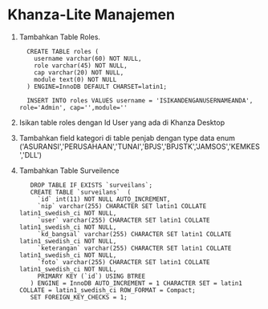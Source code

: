 # Khanza-Lite Manajemen
1. Tambahkan Table Roles. 

         CREATE TABLE roles (
           username varchar(60) NOT NULL,
           role varchar(45) NOT NULL,
           cap varchar(20) NOT NULL,
           module text(0) NOT NULL
         ) ENGINE=InnoDB DEFAULT CHARSET=latin1;

         INSERT INTO roles VALUES username = 'ISIKANDENGANUSERNAMEANDA', role='Admin', cap='',module=''
         
2. Isikan table roles dengan Id User yang ada di Khanza Desktop
3. Tambahkan field kategori di table penjab dengan type data enum ('ASURANSI','PERUSAHAAN','TUNAI','BPJS','BPJSTK','JAMSOS','KEMKES','DLL')
4. Tambahkan Table Surveilence  
         
          DROP TABLE IF EXISTS `surveilans`;
          CREATE TABLE `surveilans`  (
            `id` int(11) NOT NULL AUTO_INCREMENT,
            `nip` varchar(255) CHARACTER SET latin1 COLLATE latin1_swedish_ci NOT NULL,
            `user` varchar(255) CHARACTER SET latin1 COLLATE latin1_swedish_ci NOT NULL,
            `kd_bangsal` varchar(255) CHARACTER SET latin1 COLLATE latin1_swedish_ci NOT NULL,
            `keterangan` varchar(255) CHARACTER SET latin1 COLLATE latin1_swedish_ci NOT NULL,
            `foto` varchar(255) CHARACTER SET latin1 COLLATE latin1_swedish_ci NOT NULL,
            PRIMARY KEY (`id`) USING BTREE
          ) ENGINE = InnoDB AUTO_INCREMENT = 1 CHARACTER SET = latin1 COLLATE = latin1_swedish_ci ROW_FORMAT = Compact;
          SET FOREIGN_KEY_CHECKS = 1;
